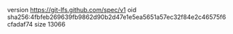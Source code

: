 version https://git-lfs.github.com/spec/v1
oid sha256:4fbfeb269639fb9862d90b2d47e1e5ea5651a57ec32f84e2c46575f6cfadaf74
size 13066
